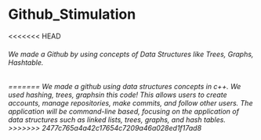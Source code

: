 # Github_Stimulation
<<<<<<< HEAD
<h6>
We made a Github by using concepts of Data Structures like Trees, Graphs, Hashtable.
<h6>
=======
We made a github using data structures concepts in c++. We used hashing, trees, graphsin this code!
This allows users to create accounts, manage repositories, make commits, and follow other users. The application will be command-line based, focusing on the application of data structures such as linked lists, trees, graphs, and hash tables.
>>>>>>> 2477c765a4a42c17654c7209a46a028ed1f17ad8
